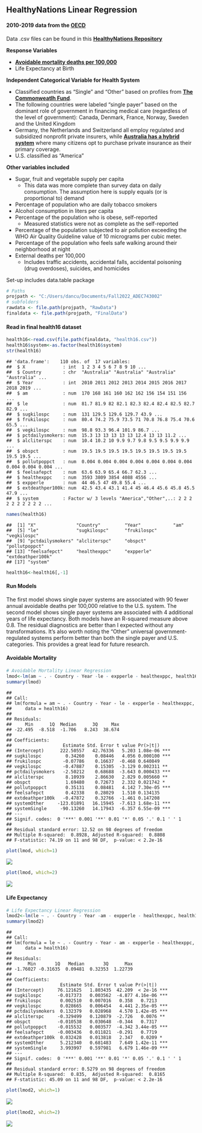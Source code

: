 ## HealthyNations Linear Regression 

#### **2010-2019 data from the [OECD](https://stats.oecd.org/)**

Data .csv files can be found in this [**HealthyNations Repository**](https://github.com/DanielCusick/HealthyNations)

**Response Variables**

-   [**Avoidable mortality deaths per
    100,000**](https://www.oecd-ilibrary.org/sites/3b4fdbf2-en/index.html?itemId=/content/component/3b4fdbf2-en)
-   Life Expectancy at Birth

**Independent Categorical Variable for Health System**

-   Classified countries as “Single” and “Other” based on profiles from
    [**The Commonweatlh
    Fund**](https://www.commonwealthfund.org/publications/2019/apr/considering-single-payer-proposals-lessons-from-abroad).
-   The following countries were labeled “single payer” based on the
    dominant role of government in financing medical care (regardless of
    the level of government): Canada, Denmark, France, Norway, Sweden
    and the United Kingdom
-   Germany, the Netherlands and Switzerland all employ regulated and
    subsidized nonprofit private insurers, while [**Australia has a
    hybrid
    system**](https://www.pbs.org/video/the-best-health-care-1599164339/)
    where many citizens opt to purchase private insurance as their
    primary coverage.
-   U.S. classified as “America”

**Other variables included**

-   Sugar, fruit and vegetable supply per capita
    -   This data was more complete than survey data on daily
        consumption. The assumption here is supply equals (or is
        proportional to) demand
-   Percentage of population who are daily tobacco smokers
-   Alcohol consumption in liters per capita
-   Percentage of the population who is obese, self-reported
    -   Measured statistics were not as complete as the self-reported
-   Percentage of the population subjected to air pollution exceeding
    the WHO Air Quality Guideline value of 10 micrograms per cubic
    meter.
-   Percentage of the population who feels safe walking around their
    neighborhood at night
-   External deaths per 100,000
    -   Includes traffic accidents, accidental falls, accidental
        poisoning (drug overdoses), suicides, and homicides

Set-up includes data.table package

``` r
# Paths
projpath <- "C:/Users/dancu/Documents/Fall2022_ADEC743002"
# subfolders
rawdata <- file.path(projpath, "RawData")
finaldata <- file.path(projpath, "FinalData")
```

#### **Read in final health16 dataset**

``` r
health16<-read.csv(file.path(finaldata, "health16.csv"))
health16$system<-as.factor(health16$system)
str(health16)
```

    ## 'data.frame':    110 obs. of  17 variables:
    ##  $ X              : int  1 2 3 4 5 6 7 8 9 10 ...
    ##  $ Country        : chr  "Australia" "Australia" "Australia" "Australia" ...
    ##  $ Year           : int  2010 2011 2012 2013 2014 2015 2016 2017 2018 2019 ...
    ##  $ am             : num  170 168 161 160 162 162 156 154 151 156 ...
    ##  $ le             : num  81.7 81.9 82 82.1 82.3 82.4 82.4 82.5 82.7 82.9 ...
    ##  $ sugkilospc     : num  131 129.5 129.6 129.7 43.9 ...
    ##  $ frukilospc     : num  80.4 74.2 75.9 73.5 71 70.8 76.8 75.4 70.6 65.5 ...
    ##  $ vegkilospc     : num  98.8 93.3 96.4 101.9 86.7 ...
    ##  $ pctdailysmokers: num  15.3 13 13 13 13 13 12.4 13 13 11.2 ...
    ##  $ alcliterspc    : num  10.4 10.2 10 9.9 9.7 9.8 9.5 9.5 9.9 9.9 ...
    ##  $ obspct         : num  19.5 19.5 19.5 19.5 19.5 19.5 19.5 19.5 19.5 19.5 ...
    ##  $ pollutpoppct   : num  0.004 0.004 0.004 0.004 0.004 0.004 0.004 0.004 0.004 0.004 ...
    ##  $ feelsafepct    : num  63.6 63.9 65.4 66.7 62.3 ...
    ##  $ healthexppc    : num  3593 3809 3854 4088 4556 ...
    ##  $ expperle       : num  44 46.5 47 49.8 55.4 ...
    ##  $ extdeathper100k: num  42.5 43.4 43.1 41.4 45 46.4 45.6 45.8 45.5 47.9 ...
    ##  $ system         : Factor w/ 3 levels "America","Other",..: 2 2 2 2 2 2 2 2 2 2 ...

``` r
names(health16)
```

    ##  [1] "X"               "Country"         "Year"            "am"             
    ##  [5] "le"              "sugkilospc"      "frukilospc"      "vegkilospc"     
    ##  [9] "pctdailysmokers" "alcliterspc"     "obspct"          "pollutpoppct"   
    ## [13] "feelsafepct"     "healthexppc"     "expperle"        "extdeathper100k"
    ## [17] "system"

``` r
health16<-health16[,-1]
```

#### **Run Models**

The first model shows single payer systems are associated with 90 fewer
annual avoidable deaths per 100,000 relative to the U.S. system. The
second model shows single payer systems are associated with 4 additional
years of life expectancy. Both models have an R-squared measure above
0.8. The residual diagnostics are better than I expected without any
transformations. It’s also worth noting the “Other” universal
government-regulated systems perform better than both the single payer
and U.S. categories. This provides a great lead for future research.

#### **Avoidable Mortality**

``` r
# Avoidable Mortality Linear Regression
lmod<-lm(am ~ . - Country - Year -le - expperle - healthexppc, health16)
summary(lmod)
```

    ## 
    ## Call:
    ## lm(formula = am ~ . - Country - Year - le - expperle - healthexppc, 
    ##     data = health16)
    ## 
    ## Residuals:
    ##     Min      1Q  Median      3Q     Max 
    ## -22.495  -8.518  -1.706   8.243  38.674 
    ## 
    ## Coefficients:
    ##                   Estimate Std. Error t value Pr(>|t|)    
    ## (Intercept)      222.50557   42.76336   5.203 1.08e-06 ***
    ## sugkilospc         0.34260    0.08446   4.056 0.000100 ***
    ## frukilospc        -0.07786    0.16637  -0.468 0.640849    
    ## vegkilospc        -0.47887    0.15305  -3.129 0.002311 ** 
    ## pctdailysmokers   -2.50212    0.68688  -3.643 0.000433 ***
    ## alcliterspc        8.10939    2.86630   2.829 0.005660 ** 
    ## obspct             1.69480    0.72673   2.332 0.021742 *  
    ## pollutpoppct       0.35131    0.08481   4.142 7.30e-05 ***
    ## feelsafepct        0.42338    0.28029   1.510 0.134135    
    ## extdeathper100k   -0.47872    0.32766  -1.461 0.147208    
    ## systemOther     -123.01891   16.15945  -7.613 1.68e-11 ***
    ## systemSingle     -90.13260   14.17943  -6.357 6.55e-09 ***
    ## ---
    ## Signif. codes:  0 '***' 0.001 '**' 0.01 '*' 0.05 '.' 0.1 ' ' 1
    ## 
    ## Residual standard error: 12.52 on 98 degrees of freedom
    ## Multiple R-squared:  0.8928, Adjusted R-squared:  0.8808 
    ## F-statistic: 74.19 on 11 and 98 DF,  p-value: < 2.2e-16

``` r
plot(lmod, which=1)
```

![](HealthyNations_DC_files/figure-markdown_github/unnamed-chunk-4-1.png)

``` r
plot(lmod, which=2)
```

![](HealthyNations_DC_files/figure-markdown_github/unnamed-chunk-4-2.png)

#### **Life Expectancy**

``` r
# Life Expectancy Linear Regression
lmod2<-lm(le ~ . - Country - Year -am - expperle - healthexppc, health16)
summary(lmod2)
```

    ## 
    ## Call:
    ## lm(formula = le ~ . - Country - Year - am - expperle - healthexppc, 
    ##     data = health16)
    ## 
    ## Residuals:
    ##      Min       1Q   Median       3Q      Max 
    ## -1.76027 -0.31635  0.09481  0.32353  1.22739 
    ## 
    ## Coefficients:
    ##                  Estimate Std. Error t value Pr(>|t|)    
    ## (Intercept)     76.121625   1.803435  42.209  < 2e-16 ***
    ## sugkilospc      -0.017373   0.003562  -4.877 4.16e-06 ***
    ## frukilospc       0.002510   0.007016   0.358   0.7213    
    ## vegkilospc       0.028665   0.006454   4.441 2.35e-05 ***
    ## pctdailysmokers  0.132379   0.028968   4.570 1.42e-05 ***
    ## alcliterspc     -0.329499   0.120879  -2.726   0.0076 ** 
    ## obspct          -0.010538   0.030648  -0.344   0.7317    
    ## pollutpoppct    -0.015532   0.003577  -4.342 3.44e-05 ***
    ## feelsafepct     -0.003436   0.011821  -0.291   0.7719    
    ## extdeathper100k  0.032428   0.013818   2.347   0.0209 *  
    ## systemOther      5.212340   0.681483   7.649 1.42e-11 ***
    ## systemSingle     3.993997   0.597981   6.679 1.46e-09 ***
    ## ---
    ## Signif. codes:  0 '***' 0.001 '**' 0.01 '*' 0.05 '.' 0.1 ' ' 1
    ## 
    ## Residual standard error: 0.5279 on 98 degrees of freedom
    ## Multiple R-squared:  0.835,  Adjusted R-squared:  0.8165 
    ## F-statistic: 45.09 on 11 and 98 DF,  p-value: < 2.2e-16

``` r
plot(lmod2, which=1)
```

![](HealthyNations_DC_files/figure-markdown_github/unnamed-chunk-5-1.png)

``` r
plot(lmod2, which=2)
```

![](HealthyNations_DC_files/figure-markdown_github/unnamed-chunk-5-2.png)
